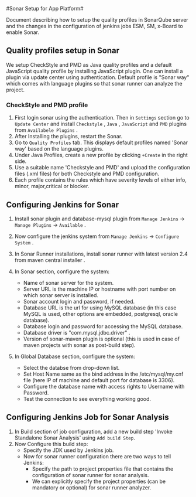 #Sonar Setup for App Platform#

Document describing how to setup the quality profiles in SonarQube server and the changes in the configuration of jenkins jobs ESM, SM, x-Board to enable Sonar.

## Quality profiles setup in Sonar ##
We setup CheckStyle and PMD as Java quality profiles and a default JavaScript quality profile by installing JavaScript plugin. 
One can install a plugin via update center using authentication. 
Default profile is "Sonar way" which comes with language plugins so that sonar runner can analyze the project.

### CheckStyle and PMD profile ###
1. First login sonar using the authentication. Then in `Settings` section go to `Update Center` and install `Checkstyle` , `Java` , `JavaScript` and `PMD` plugins from `Availabele Plugins` .
2. After Installing the plugins, restart the Sonar.
3. Go to `Quality Profiles` tab. This displays default profiles named 'Sonar way' based on the language plugins.
4. Under Java Profiles, create a new profile by clicking `+Create` in the right side.
5. Use a suitable name 'Checkstyle and PMD' and upload the configuration files (.xml files) for both Checkstyle and PMD configuration.
6. Each profile contains the rules which have severity levels of either info, minor, major,critical or blocker.



## Configuring Jenkins for Sonar ##
1. Install sonar plugin and database-mysql plugin from `Manage Jenkins` -> `Manage Plugins` -> `Available` .

2. Now configure the jenkins system from `Manage Jenkins` -> `Configure System` .

3. In Sonar Runner installations, install sonar runner with latest version 2.4 from maven central installer . 

4. In Sonar section, configure the system:
   * Name of sonar server for the system.
   * Server URL is the machine IP or hostname with port number on which sonar server is installed.
   * Sonar account login and password, if needed.
   * Database URL is the url for using MySQL database (in this case MySQL is used, other options are embedded, postgresql, oracle database).
   * Database login and password for accessing the MySQL database.
   * Database driver is "com.mysql.jdbc.driver" .
   * Version of sonar-maven plugin is optional (this is used in case of maven projects with sonar as post-build step).

5. In Global Database section, configure the system:
   * Select the databse from drop-down list.
   * Set Host Name same as the bind address in the /etc/mysql/my.cnf file (here IP of machine and default port for database is 3306).
   * Configure the database name with access rights to Username with Password.
   * Test the connection to see everything working good.

## Configuring Jenkins Job for Sonar Analysis ##

1. In Build section of job configuration, add a new build step 'Invoke Standalone Sonar Analysis' using `Add build Step`.
2. Now Configure this build step:
   * Specify the JDK used by Jenkins job.
   * Now for sonar runner configuration there are two ways to tell Jenkins:
     * Specify the path to project properties file that contains the configuration of sonar runner for sonar analysis.
     * We can explicitly specify the project properties (can be mandatory or optional) for sonar runner analyzer.


